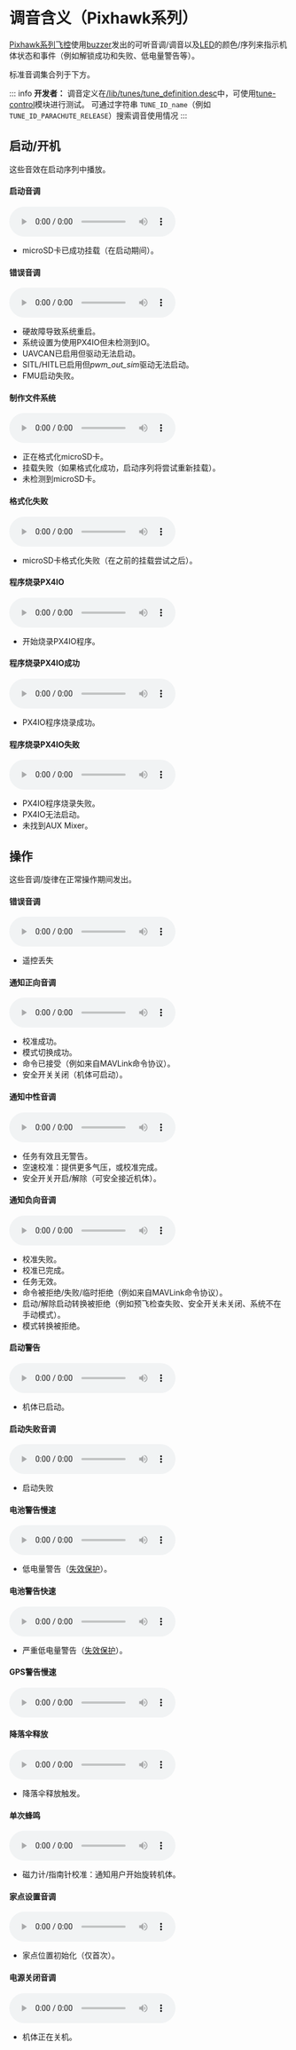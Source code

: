 # 调音含义（Pixhawk系列）

[Pixhawk系列飞控](../flight_controller/pixhawk_series.md)使用[buzzer](../getting_started/px4_basic_concepts.md#buzzer)发出的可听音调/调音以及[LED](../getting_started/led_meanings.md)的颜色/序列来指示机体状态和事件（例如解锁成功和失败、低电量警告等）。

标准音调集合列于下方。

::: info
**开发者：** 调音定义在[/lib/tunes/tune_definition.desc](https://github.com/PX4/PX4-Autopilot/blob/main/src/lib/tunes/tune_definition.desc)中，可使用[tune-control](../modules/modules_system.md#tune-control)模块进行测试。
可通过字符串 `TUNE_ID_name`（例如 `TUNE_ID_PARACHUTE_RELEASE`）搜索调音使用情况
:::

## 启动/开机

这些音效在启动序列中播放。
<!-- https://github.com/PX4/PX4-Autopilot/blob/main/ROMFS/px4fmu_common/init.d/rcS -->


#### 启动音调

<audio controls><source src="../../assets/tunes/1_startup_tone.mp3" type="audio/mpeg">Your browser does not support the audio element.</audio>
<!-- tune: 1, STARTUP -->

- microSD卡已成功挂载（在启动期间）。

#### 错误音调

<audio controls><source src="../../assets/tunes/2_error_tune.mp3" type="audio/mpeg">Your browser does not support the audio element.</audio>
<!-- tune 2, ERROR_TUNE -->

- 硬故障导致系统重启。
- 系统设置为使用PX4IO但未检测到IO。
- UAVCAN已启用但驱动无法启动。
- SITL/HITL已启用但*pwm_out_sim*驱动无法启动。
- FMU启动失败。


#### 制作文件系统

<audio controls><source src="../../assets/tunes/16_make_fs.mp3" type="audio/mpeg">Your browser does not support the audio element.</audio>
<!-- 14, SD_INIT (previously tune 16) -->

- 正在格式化microSD卡。
- 挂载失败（如果格式化成功，启动序列将尝试重新挂载）。
- 未检测到microSD卡。


#### 格式化失败

<audio controls><source src="../../assets/tunes/17_format_failed.mp3" type="audio/mpeg">Your browser does not support the audio element.</audio>
<!-- 15, SD_ERROR (previously 17) -->

- microSD卡格式化失败（在之前的挂载尝试之后）。


#### 程序烧录PX4IO

<audio controls><source src="../../assets/tunes/18_program_px4io.mp3" type="audio/mpeg">Your browser does not support the audio element.</audio>
<!-- 16, PROG_PX4IO (previously id 18) -->

- 开始烧录PX4IO程序。


#### 程序烧录PX4IO成功

<audio controls><source src="../../assets/tunes/19_program_px4io_success.mp3" type="audio/mpeg">Your browser does not support the audio element.</audio>
<!-- 17, PROG_PX4IO_OK (previously tune 19) -->

- PX4IO程序烧录成功。


#### 程序烧录PX4IO失败

<audio controls><source src="../../assets/tunes/20_program_px4io_fail.mp3" type="audio/mpeg">Your browser does not support the audio element.</audio>
<!-- 18, PROG_PX4IO_ERR (previously tune 20) -->

- PX4IO程序烧录失败。
- PX4IO无法启动。
- 未找到AUX Mixer。

## 操作

这些音调/旋律在正常操作期间发出。

<a id="error_tune_operational"></a>
#### 错误音调

<audio controls><source src="../../assets/tunes/2_error_tune.mp3" type="audio/mpeg">您的浏览器不支持音频元素。</audio>
<!-- 2, ERROR_TUNE -->

- 遥控丢失

#### 通知正向音调

<audio controls><source src="../../assets/tunes/3_notify_positive_tone.mp3" type="audio/mpeg">您的浏览器不支持音频元素。</audio>
<!-- 3, NOTIFY_POSITIVE -->

- 校准成功。
- 模式切换成功。
- 命令已接受（例如来自MAVLink命令协议）。
- 安全开关关闭（机体可启动）。

#### 通知中性音调

<audio controls><source src="../../assets/tunes/4_notify_neutral_tone.mp3" type="audio/mpeg">您的浏览器不支持音频元素。</audio>
<!-- 4, NOTIFY_NEUTRAL -->

- 任务有效且无警告。
- 空速校准：提供更多气压，或校准完成。
- 安全开关开启/解除（可安全接近机体）。

#### 通知负向音调

<audio controls><source src="../../assets/tunes/5_notify_negative_tone.mp3" type="audio/mpeg">您的浏览器不支持音频元素。</audio>
<!-- 5, NOTIFY_NEGATIVE -->

- 校准失败。
- 校准已完成。
- 任务无效。
- 命令被拒绝/失败/临时拒绝（例如来自MAVLink命令协议）。
- 启动/解除启动转换被拒绝（例如预飞检查失败、安全开关未关闭、系统不在手动模式）。
- 模式转换被拒绝。

#### 启动警告

<audio controls><source src="../../assets/tunes/6_arming_warning.mp3" type="audio/mpeg">您的浏览器不支持音频元素。</audio>
<!-- 6, ARMING_WARNING -->

- 机体已启动。

#### 启动失败音调

<audio controls><source src="../../assets/tunes/10_arming_failure_tune.mp3" type="audio/mpeg">您的浏览器不支持音频元素。</audio>
<!-- 10, ARMING_FAILURE -->

- 启动失败

#### 电池警告慢速

<audio controls><source src="../../assets/tunes/7_battery_warning_slow.mp3" type="audio/mpeg">您的浏览器不支持音频元素。</audio>
<!-- 7,  BATTERY_WARNING_SLOW -->

- 低电量警告（[失效保护](../config/safety.md#battery-level-failsafe)）。

#### 电池警告快速

<audio controls><source src="../../assets/tunes/8_battery_warning_fast.mp3" type="audio/mpeg">您的浏览器不支持音频元素。</audio>
<!-- 8, BATTERY_WARNING_FAST -->

- 严重低电量警告（[失效保护](../config/safety.md#battery-level-failsafe)）。

#### GPS警告慢速

<audio controls><source src="../../assets/tunes/9_gps_warning_slow.mp3" type="audio/mpeg">您的浏览器不支持音频元素。</audio>
<!-- 9,  GPS_WARNING -->

#### 降落伞释放

<audio controls><source src="../../assets/tunes/11_parachute_release.mp3" type="audio/mpeg">您的浏览器不支持音频元素。</audio>
<!-- 11, PARACHUTE_RELEASE -->

- 降落伞释放触发。

#### 单次蜂鸣

<audio controls><source src="../../assets/tunes/14_single_beep.mp3" type="audio/mpeg">您的浏览器不支持音频元素。</audio>
<!-- 12, SINGLE_BEEP (previously was id 14 -->

- 磁力计/指南针校准：通知用户开始旋转机体。

#### 家点设置音调

<audio controls><source src="../../assets/tunes/15_home_set_tune.mp3" type="audio/mpeg">您的浏览器不支持音频元素。</audio>
<!-- 13, HOME_SET (previously id 15) -->

- 家点位置初始化（仅首次）。

#### 电源关闭音调

<audio controls><source src="../../assets/tunes/power_off_tune.mp3" type="audio/mpeg">您的浏览器不支持音频元素。</audio>

- 机体正在关机。

<!--19, POWER_OFF -->